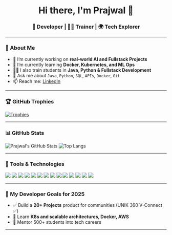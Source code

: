 <h1 align="center">Hi there, I'm Prajwal 👋</h1>
<h3 align="center">🚀 Developer | 🧑‍🏫 Trainer | 🌍 Tech Explorer</h3>

---

### 🧠 About Me
- 🔭 I’m currently working on **real-world AI and Fullstack Projects**
- 🌱 I’m currently learning **Docker, Kubernetes, and ML Ops**
- 🧑‍🏫 I also train students in **Java, Python & Fullstack Development**
- 💬 Ask me about `Java`, `Python`, `SQL`, `APIs`, `Docker`, `Git`
- 📫 Reach me: [LinkedIn](https://www.linkedin.com/in/prajwal-j-6959bb231)

---

### 🏆 GitHub Trophies
[![Trophies](https://github-profile-trophy.vercel.app/?username=9741Prajwalj&theme=gruvbox&margin-w=15&margin-h=15&rank=S,AAA,AA,A,B)](https://github.com/ryo-ma/github-profile-trophy)

---

### 📊 GitHub Stats
![Prajwal's GitHub Stats](https://github-readme-stats.vercel.app/api?username=9741Prajwalj&show_icons=true&theme=radical)
![Top Langs](https://github-readme-stats.vercel.app/api/top-langs/?username=9741Prajwalj&layout=compact&theme=radical)

---

### 🔧 Tools & Technologies
<p> <img src="https://img.shields.io/badge/-Java-black?style=flat-square&logo=java" /> <img src="https://img.shields.io/badge/-Python-black?style=flat-square&logo=python" /> <img src="https://img.shields.io/badge/-PHP-777BB4?style=flat-square&logo=php" /> <img src="https://img.shields.io/badge/-HTML5-E34F26?style=flat-square&logo=html5&logoColor=white" /> <img src="https://img.shields.io/badge/-CSS3-1572B6?style=flat-square&logo=css3&logoColor=white" /> <img src="https://img.shields.io/badge/-JavaScript-F7DF1E?style=flat-square&logo=javascript&logoColor=black" /> <img src="https://img.shields.io/badge/-AWS-232F3E?style=flat-square&logo=amazon-aws" /> <img src="https://img.shields.io/badge/-Docker-blue?style=flat-square&logo=docker" /> <img src="https://img.shields.io/badge/-React-61DAFB?style=flat-square&logo=react&logoColor=black" /> <img src="https://img.shields.io/badge/-ReactNative-20232A?style=flat-square&logo=react&logoColor=61DAFB" /> <img src="https://img.shields.io/badge/-Android%20Studio-3DDC84?style=flat-square&logo=android-studio&logoColor=white" /> <img src="https://img.shields.io/badge/-Postman-FF6C37?style=flat-square&logo=postman&logoColor=white" /> <img src="https://img.shields.io/badge/-Laravel-FF2D20?style=flat-square&logo=laravel&logoColor=white" /> <img src="https://img.shields.io/badge/-CodeIgniter-EF4223?style=flat-square&logo=codeigniter&logoColor=white" /> </p>

---

### 🎯 My Developer Goals for 2025
- ✅ Build a **20+ Projects** product for communities (UNIK 360 V-Connect ✅)
- 🧠 Learn **K8s and scalable architectures, Docker, AWS**
- 💼 Mentor 500+ students into tech careers

---
